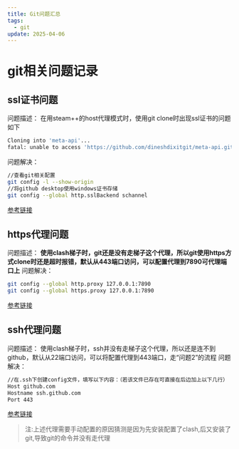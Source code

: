 ```yaml
---
title: Git问题汇总
tags:
  - git
update: 2025-04-06
---
```

# git相关问题记录
## ssl证书问题
问题描述：
在用steam++的host代理模式时，使用git clone时出现ssl证书的问题如下
```bash
Cloning into 'meta-api'...
fatal: unable to access 'https://github.com/dineshdixitgit/meta-api.git/': SSL certificate problem: unable to get local issuer certificate
```
问题解决：
```bash
//查看git相关配置
git config -l --show-origin
//将github desktop使用windows证书存储
git config --global http.sslBackend schannel
```
[参考链接](https://github.com/desktop/desktop/issues/9293)
## https代理问题
问题描述：
**使用clash梯子时，git还是没有走梯子这个代理，所以git使用https方式clone时还是超时报错，默认从443端口访问，可以配置代理到7890可代理端口上**
问题解决：
```bash
git config --global http.proxy 127.0.0.1:7890
git config --global https.proxy 127.0.0.1:7890
```
[参考链接](https://blog.csdn.net/zpf1813763637/article/details/128340109)
## ssh代理问题
问题描述：
使用clash梯子时，ssh并没有走梯子这个代理，所以还是连不到github，默认从22端口访问，可以将配置代理到443端口，走“问题2”的流程
问题解决：
```bash
//在.ssh下创建config文件，填写以下内容：（若该文件已存在可直接在后边加上以下几行）
Host github.com
Hostname ssh.github.com
Port 443
```
[参考链接](https://gist.github.com/Tamal/1cc77f88ef3e900aeae65f0e5e504794)
> 注:上述代理需要手动配置的原因猜测是因为先安装配置了clash,后又安装了git,导致git的命令并没有走代理